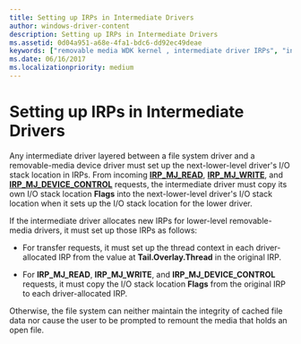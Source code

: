 ```yaml
---
title: Setting up IRPs in Intermediate Drivers
author: windows-driver-content
description: Setting up IRPs in Intermediate Drivers
ms.assetid: 0d04a951-a68e-4fa1-bdc6-dd92ec49deae
keywords: ["removable media WDK kernel , intermediate driver IRPs", "intermediate driver IRPs WDK removable media"]
ms.date: 06/16/2017
ms.localizationpriority: medium
---
```


# Setting up IRPs in Intermediate Drivers





Any intermediate driver layered between a file system driver and a removable-media device driver must set up the next-lower-level driver's I/O stack location in IRPs. From incoming [**IRP\_MJ\_READ**](https://msdn.microsoft.com/library/windows/hardware/ff550794), [**IRP\_MJ\_WRITE**](https://msdn.microsoft.com/library/windows/hardware/ff550819), and [**IRP\_MJ\_DEVICE\_CONTROL**](https://msdn.microsoft.com/library/windows/hardware/ff550744) requests, the intermediate driver must copy its own I/O stack location **Flags** into the next-lower-level driver's I/O stack location when it sets up the I/O stack location for the lower driver.

If the intermediate driver allocates new IRPs for lower-level removable-media drivers, it must set up those IRPs as follows:

-   For transfer requests, it must set up the thread context in each driver-allocated IRP from the value at **Tail.Overlay.Thread** in the original IRP.

-   For **IRP\_MJ\_READ**, **IRP\_MJ\_WRITE**, and **IRP\_MJ\_DEVICE\_CONTROL** requests, it must copy the I/O stack location **Flags** from the original IRP to each driver-allocated IRP.

Otherwise, the file system can neither maintain the integrity of cached file data nor cause the user to be prompted to remount the media that holds an open file.

 

 





